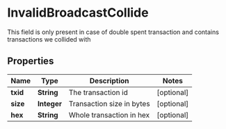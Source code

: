 

# InvalidBroadcastCollide

This field is only present in case of double spent transaction and contains transactions we collided with
## Properties

Name | Type | Description | Notes
------------ | ------------- | ------------- | -------------
**txid** | **String** | The transaction id |  [optional]
**size** | **Integer** | Transaction size in bytes |  [optional]
**hex** | **String** | Whole transaction in hex |  [optional]



